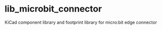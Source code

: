 # lib_microbit_connector
KiCad component library and footprint library for micro:bit edge connector
